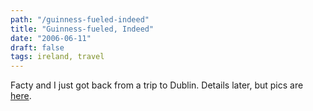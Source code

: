 ```yaml
---
path: "/guinness-fueled-indeed"
title: "Guinness-fueled, Indeed"
date: "2006-06-11"
draft: false
tags: ireland, travel
---
```


Facty and I just got back from a trip to Dublin. Details later, but pics are <a href="http://www.flickr.com/photos/fhwrdh/sets/72157594162542363/">here</a>.


